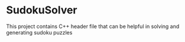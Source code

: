 # SudokuSolver
This project contains C++ header file that can be helpful in solving and generating sudoku puzzles
